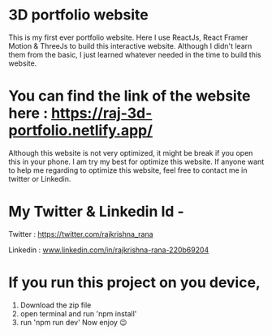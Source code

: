 # 3D portfolio website

This is my first ever portfolio website. Here I use ReactJs, React Framer Motion & ThreeJs to build this interactive website. Although I didn't learn them from the basic, I just learned whatever needed in the time to build this website.

# You can find the link of the website here : https://raj-3d-portfolio.netlify.app/
Although this website is not very optimized, it might be break if you open this in your phone. I am try my best for optimize this website. If anyone want to help me regarding to optimize this website, feel free to contact me in twitter or Linkedin.

# My Twitter & Linkedin Id - 
Twitter : https://twitter.com/rajkrishna_rana

Linkedin : www.linkedin.com/in/rajkrishna-rana-220b69204

# If you run this project on you device, 
1. Download the zip file
2. open terminal and run 'npm install'
3. run 'npm run dev'
Now enjoy 😉
